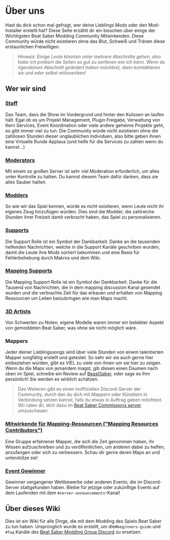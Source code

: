 # Über uns
Hast du dick schon mal gefragt, wer deine Lieblings Mods oder den Mod-Installer erstellt hat? Diese Seite erzählt dir ein bisschen über einige der Wichtigsten Beat Saber Modding Community Mitwirkenden. Diese Community würde nicht existieren ohne das Blut, Schweiß und Tränen diese erstaunlichen Freiwilligen.

> *Hinweis: Einige Leute könnten unter mehrere Abschnitte gehen, also habe ich probiert die Seiten so gut zu sortieren wie ich kann. Wenn du irgendeinen Abschnitt geändert haben möchtest, dann kontaktieren sie und oder selbst mitzuwirken!*

## Wer wir sind
### [Staff](./staff.md)
Das Team, dass die Show im Vordergrund und hinter den Kulissen an laufen hält. Egal ob es um Projekt Management, Plugin Freigabe, Verwaltung von Kern Services, Event Koordination oder viele andere geheime Projekte geht, es gibt immer viel zu tun. Die Community würde nicht existieren ohne die zahllosen Stunden dieser unglaublichen Individuen, also bitte geben ihnen eine Virtuelle Runde Applaus (und helfe für die Services zu zahlen wenn du kannst...)

### [Moderators](./moderators.md)
Mit einem so großen Server ist sehr viel Moderation erforderlich, um alles unter Kontrolle zu halten. Du kannst diesem Team dafür danken, dass sie alles Sauber halten.

### [Modders](./modders.md)
So wie wir das Spiel kennen, würde es nicht existieren, wenn Leute nicht ihr eigenes Zeug hinzufügen würden. Dies sind die Modder, die zahlreiche Stunden ihrer Freizeit damit verbracht haben, das Spiel zu personalisieren.

### [Supports](./supports.md)
Die Support Rolle ist ein Symbol der Dankbarkeit. Danke an die tausenden helfenden Nachrichten, welche in die Support Kanäle geschriben wurden, damit die Leute ihre Mods sortiert bekommen und eine Basis für Fehlerbehebung durch Makros und dem Wiki.

### [Mapping Supports](./mapping-supports.md)
Die Mapping Support Rolle ist ein Symbol der Dankbarkeit. Danke für die Tausend von Nachrichten, die in dem mapping discussion Kanal gesendet wurden und die verbrachte Zeit für das erbauen und erhalten von Mapping Ressourcen um Leiten beizubringen wie man Maps macht.

### [3D Artists](./3d-artists.md)
Von Schwerten zu Noten, eigene Modelle waren immer ein beliebter Aspekt von gemoddeten Beat Saber, was ohne sie nicht möglich wäre.

### Mappers
Jeder deiner Lieblingssongs wird über viele Stunden von einem talentierten Mapper sorgfältig erstellt und getestet. So sehr wir sie auch gerne hier einbeziehen würden, gibt es VIEL zu viele von ihnen um sie hier zu zeigen. Wenn du die Maps von jemandem magst, gib diesen einen Daumen nach oben im Spiel, schreibe ein Review auf [BeastSaber](https://bsaber.com), oder sage es Ihm persönlich! Sie werden es wirklich schätzen.

> Des Weiteren gibt es einen inoffiziellen Discord-Server der Community, durch den du dich mit Mappern oder Künstlern in Verbindung setzen kannst, falls du etwas in Auftrag geben möchtest. Wir raten dir, dich dazu im [Beat Saber Commissions server](https://discord.gg/4RbcH5G) umzuschauen.

### [Mitwirkende für Mapping-Ressourcen ("Mapping Resources Contributors")](/mapping/mapping-credits.md)
Eine Gruppe erfahrener Mapper, die sich die Zeit genommen haben, ihr Wissen aufzuschreiben und zu veröffentlichen, um anderen dabei zu helfen, anzufangen oder sich zu verbessern. Schau dir gerne deren Maps an und unterstütze sie!

### [Event Gewinner](./event-winner.md)
Gewinner vergangener Wettbewerbe oder anderen Events, die im Discord-Server stattgefunden haben. Bleibe für jetzige oder zukünftige Events auf dem Laufenden mit dem `#server-announcements`-Kanal!

## Über dieses Wiki

Dies ist ein Wiki für alle Dinge, die mit dem Modding des Spiels Beat Saber zu tun haben. Ursprünglich wurde es erstellt, um die`#beginners-guide` und `#faq` Kanäle des [Beat Saber Modding Group Discord](https://discord.gg/beatsabermods) zu ersetzen.

